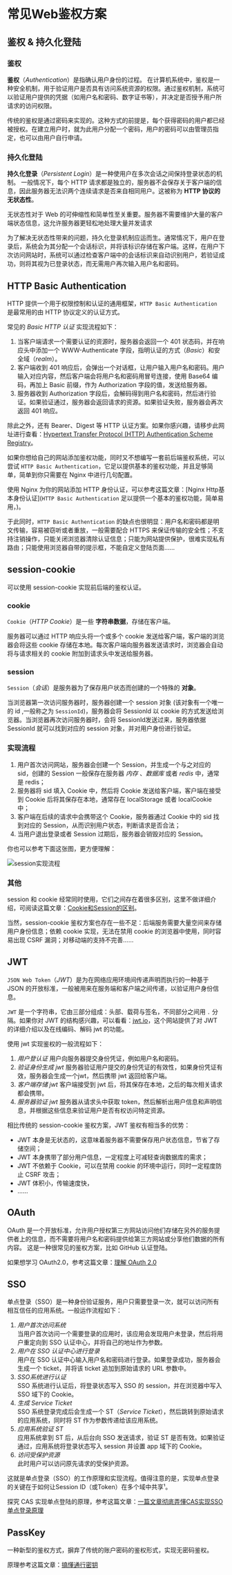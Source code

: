 # 常见Web鉴权方案
## 鉴权 & 持久化登陆
### 鉴权
**鉴权**（*Authentication*）是指确认用户身份的过程。
在计算机系统中，鉴权是一种安全机制，用于验证用户是否具有访问系统资源的权限。通过鉴权机制，系统可以验证用户提供的凭据（如用户名和密码、数字证书等），并决定是否授予用户所请求的访问权限。

传统的鉴权是通过密码来实现的。这种方式的前提是，每个获得密码的用户都已经被授权。在建立用户时，就为此用户分配一个密码，用户的密码可以由管理员指定，也可以由用户自行申请。

### 持久化登陆
**持久化登录**（*Persistent Login*）是一种使用户在多次会话之间保持登录状态的机制。
一般情况下，每个 HTTP 请求都是独立的，服务器不会保存关于客户端的信息，因此服务器无法识两个连续请求是否来自相同用户。这被称为 **HTTP 协议的无状态性**。

无状态性对于 Web 的可伸缩性和简单性至关重要。服务器不需要维护大量的客户端状态信息，这允许服务器更轻松地处理大量并发请求

为了解决无状态性带来的问题，持久化登录机制应运而生。通常情况下，用户在登录后，系统会为其分配一个会话标识，并将该标识存储在客户端。这样，在用户下次访问网站时，系统可以通过检查客户端中的会话标识来自动识别用户，若验证成功，则将其视为已登录状态，而无需用户再次输入用户名和密码。

## HTTP Basic Authentication
HTTP 提供一个用于权限控制和认证的通用框架，`HTTP Basic Authentication` 是最常用的由 HTTP 协议定义的认证方式。

常见的 *Basic HTTP 认证* 实现流程如下：

1. 当客户端请求一个需要认证的资源时，服务器会返回一个 401 状态码，并在响应头中添加一个 WWW-Authenticate 字段，指明认证的方式（*Basic*）和安全域（*realm*）。
2. 客户端收到 401 响应后，会弹出一个对话框，让用户输入用户名和密码。用户输入对应内容，然后客户端会将用户名和密码用冒号连接，使用 Base64 编码，再加上 Basic 前缀，作为 Authorization 字段的值，发送给服务器。
3. 服务器收到 Authorization 字段后，会解码得到用户名和密码，然后进行验证。如果验证通过，服务器会返回请求的资源。如果验证失败，服务器会再次返回 401 响应。

除此之外，还有 Bearer、Digest 等 HTTP 认证方案。如果你感兴趣，请移步此网址进行查看：[Hypertext Transfer Protocol (HTTP) Authentication Scheme Registry](http://www.iana.org/assignments/http-authschemes/http-authschemes.xhtml)。

如果你想给自己的网站添加鉴权功能，同时又不想编写一套前后端鉴权系统，可以尝试 `HTTP Basic Authentication`，它足以提供基本的鉴权功能，并且足够简单，简单到你只需要在 Nginx 中进行几句配置。

使用 Nginx 为你的网站添加 HTTP 身份认证，可以参考这篇文章：[Nginx Http基本身份认证](`HTTP Basic Authentication` 足以提供一个基本的鉴权功能，简单易用，)。

于此同时，`HTTP Basic Authentication` 的缺点也很明显：用户名和密码都是明文传输，容易被窃听或者重放，一般需要配合 HTTPS 来保证传输的安全性；不支持注销操作，只能关闭浏览器清除认证信息；只能为网站提供保护，很难实现私有路由；只能使用浏览器自带的提示框，不能自定义登陆页面……

## session-cookie
可以使用 session-cookie 实现前后端的鉴权认证。

### cookie
`Cookie`（*HTTP Cookie*）是一些 **字符串数据**，存储在客户端。

服务器可以通过 HTTP 响应头将一个或多个 cookie 发送给客户端，客户端的浏览器会将这些 cookie 存储在本地。每次客户端向服务器发送请求时，浏览器会自动将与请求相关的 cookie 附加到请求头中发送给服务器。

### session
`Session`（*会话*）是服务器为了保存用户状态而创建的一个特殊的 **对象**。

当浏览器第一次访问服务器时，服务器创建一个 session 对象 (该对象有一个唯一的 id ,一般称之为 `SessionId`)，服务器会将 SessionId 以 cookie 的方式发送给浏览器。当浏览器再次访问服务器时，会将 SessionId发送过来，服务器依据 SessionId 就可以找到对应的 session 对象，并对用户身份进行验证。

### 实现流程
1. 用户首次访问网站，服务器会创建一个 Session，并生成一个与之对应的 sid，创建的 Session 一般保存在服务器 *内存* 、*数据库* 或者 *redis* 中，通常是 redis；
2. 服务器将 sid 填入 Cookie 中，然后将 Cookie 发送给客户端，客户端在接受到 Cookie 后将其保存在本地，通常存在 localStorage 或者 localCookie 中；
3. 客户端在后续的请求中会携带这个 Cookie，服务器通过 Cookie 中的 sid 找到对应的 Session，从而识别用户状态，判断请求是否合法；
4. 当用户退出登录或者 Session 过期后，服务器会销毁对应的 Session。

你也可以参考下面这张图，更方便理解：

![session实现流程](http://img.ma5hr00m.top//img/20230926223807.png)

### 其他
session 和 cookie 经常同时使用，它们之间存在着很多区别，这里不做详细介绍，可阅读这篇文章：[Cookie和Session的区别](https://wangxiaoxi.cn/posts/http-cookie/)。

当然，session-cookie 鉴权方案也存在一些不足：后端服务需要大量空间来存储用户身份信息；依赖 cookie 实现，无法在禁用 cookie 的浏览器中使用，同时容易出现 CSRF 漏洞；对移动端的支持不完善……

## JWT
`JSON Web Token`（*JWT*）是为在网络应用环境间传递声明而执行的一种基于 JSON 的开放标准，一般被用来在服务端和客户端之间传递，以验证用户身份信息。

`JWT` 是一个字符串，它由三部分组成：头部、载荷与签名，不同部分之间用 `.` 分隔。如果你对 JWT 的结构感兴趣，可以看看：[jwt.io](https://jwt.io/)，这个网站提供了对 JWT 的详细介绍以及在线编码、解码 jwt 的功能。

使用 jwt 实现鉴权的一般流程如下：

1. *用户登认证*
   用户向服务器提交身份凭证，例如用户名和密码。
2. *验证身份生成 jwt*
   服务器验证用户提交的身份凭证的有效性，如果身份凭证有效，服务器会生成一个jwt，然后携带 jwt 返回给客户端。
3. *客户端存储 jwt*
   客户端接受到 jwt 后，将其保存在本地，之后的每次相关请求都会携带。
4. *服务器验证 jwt*
   服务器从请求头中获取 token，然后解析出用户信息和声明信息，并根据这些信息来验证用户是否有权访问特定资源。

相比传统的 session-cookie 鉴权方案，JWT 鉴权有相当多的优势：
- JWT 本身是无状态的，这意味着服务器不需要保存用户状态信息，节省了存储空间；
- JWT 本身携带了部分用户信息，一定程度上可减轻查询数据库的需求；
- JWT 不依赖于 Cookie，可以在禁用 cookie 的环境中运行，同时一定程度防止 CSRF 攻击；
- JWT 体积小，传输速度快，
- ……

## OAuth
OAuth 是一个开放标准，允许用户授权第三方网站访问他们存储在另外的服务提供者上的信息，而不需要将用户名和密码提供给第三方网站或分享他们数据的所有内容。
这是一种很常见的鉴权方案，比如 GitHub 认证登陆。

如果想学习 OAuth2.0，参考这篇文章：[理解 OAuth 2.0](https://www.ruanyifeng.com/blog/2014/05/oauth_2_0.html)

## SSO
单点登录（SSO）是一种身份验证服务，用户只需要登录一次，就可以访问所有相互信任的应用系统。一般运作流程如下：

1. *用户首次访问系统*  
   当用户首次访问一个需要登录的应用时，该应用会发现用户未登录，然后将用户重定向到 SSO 认证中心，并将自己的地址作为参数。
2. *用户在 SSO 认证中心进行登录*  
   用户在 SSO 认证中心输入用户名和密码进行登录。如果登录成功，服务器会生成一个 ticket，并将该 ticket 追加到原始请求的 URL 参数中。
3. *SSO系统进行认证*  
   SSO 系统进行认证后，将登录状态写入 SSO 的 session，并在浏览器中写入 SSO 域下的 Cookie。
4. *生成 Service Ticket*  
   SSO 系统登录完成后会生成一个 ST（*Service Ticket*），然后跳转到原始请求的应用系统，同时将 ST 作为参数传递给该应用系统。
5. *应用系统验证 ST*  
   应用系统拿到 ST 后，从后台向 SSO 发送请求，验证 ST 是否有效。如果验证通过，应用系统将登录状态写入 session 并设置 app 域下的 Cookie。
6. *访问受保护资源*  
   此时用户可以访问原先请求的受保护资源。

这就是单点登录（SSO）的工作原理和实现流程。值得注意的是，实现单点登录的关键在于如何让Session ID（或Token）在多个域中共享¹。

探究 CAS 实现单点登陆的原理，参考这篇文章：[一篇文章彻底弄懂CAS实现SSO单点登录原理](https://www.cnblogs.com/wangsongbai/p/10299655.html)

## PassKey
一种新型的鉴权方式，摒弃了传统的账户密码的鉴权形式，实现无密码鉴权。

原理参考这篇文章：[搞懂通行密钥](https://www.liaoxuefeng.com/article/1563183619768355)